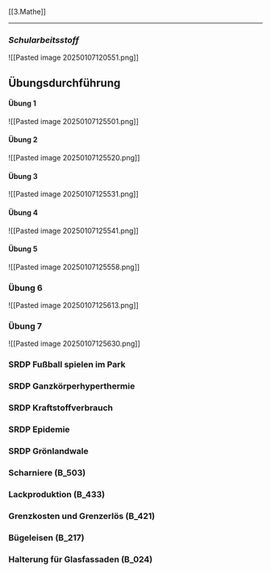 [[3.Mathe]]
____
### *Schularbeitsstoff*
![[Pasted image 20250107120551.png]]
## Übungsdurchführung
#### Übung 1
![[Pasted image 20250107125501.png]]

#### Übung 2
![[Pasted image 20250107125520.png]]

#### Übung 3
![[Pasted image 20250107125531.png]]

#### Übung 4
![[Pasted image 20250107125541.png]]

#### Übung 5
![[Pasted image 20250107125558.png]]

### Übung 6
![[Pasted image 20250107125613.png]]

### Übung 7
![[Pasted image 20250107125630.png]]

### SRDP Fußball spielen im Park

### SRDP Ganzkörperhyperthermie

### SRDP Kraftstoffverbrauch

### SRDP Epidemie

### SRDP Grönlandwale

### Scharniere (B_503)

### Lackproduktion (B_433)

### Grenzkosten und Grenzerlös (B_421)

### Bügeleisen (B_217)

### Halterung für Glasfassaden (B_024)






